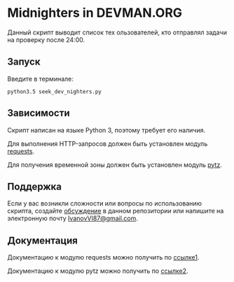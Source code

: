
# Midnighters in DEVMAN.ORG

Данный скрипт выводит список тех ользователей, кто отправлял задачи на проверку после 24:00.

## Запуск

Введите в терминале:

    python3.5 seek_dev_nighters.py

## Зависимости

Скрипт написан на языке Python 3, поэтому требует его наличия.

Для выполнения HTTP-запросов должен быть установлен модуль [requests][].

Для получения временной зоны должен быть установлен модуль [pytz][].

## Поддержка

Если у вас возникли сложности или вопросы по использованию скрипта, создайте 
[обсуждение][] в данном репозитории или напишите на электронную почту 
<IvanovVI87@gmail.com>.

## Документация

Документацию к модулю requests можно получить по [ссылке1][].

Документацию к модулю pytz можно получить по [ссылке2][].

[Github'а]: https://github.com
[requests]: https://pypi.python.org/pypi/requests/2.11.1
[pytz]: https://pypi.python.org/pypi/pytz/
[обсуждение]: https://github.com/santax666/15_midnighters/issues
[ссылке1]: http://docs.python-requests.org/en/master/
[ссылке2]: http://pythonhosted.org/pytz/
